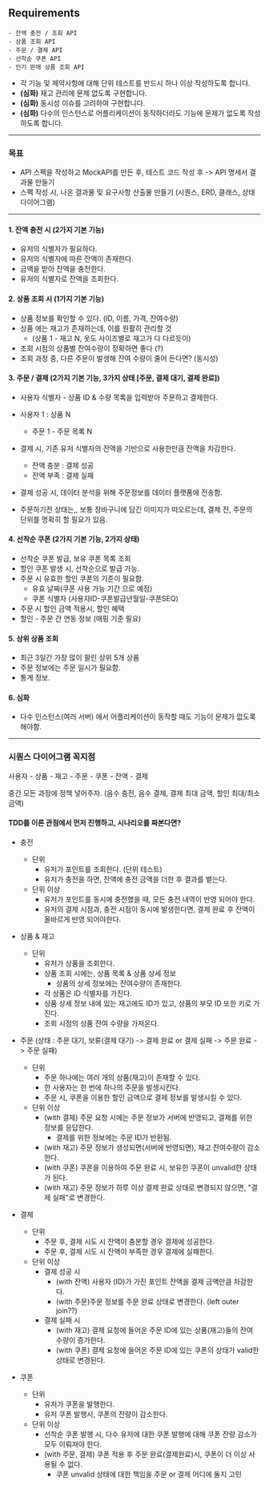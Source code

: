 ## Requirements
    - 잔액 충전 / 조회 API
    - 상품 조회 API
    - 주문 / 결제 API
    - 선착순 쿠폰 API
    - 인기 판매 상품 조회 API
- 각 기능 및 제약사항에 대해 단위 테스트를 반드시 하나 이상 작성하도록 합니다.
- **(심화)** 재고 관리에 문제 없도록 구현합니다.
- **(심화)** 동시성 이슈를 고려하여 구현합니다.
- **(심화)** 다수의 인스턴스로 어플리케이션이 동작하더라도 기능에 문제가 없도록 작성하도록 합니다.

---

### 목표
- API 스펙을 작성하고 MockAPI를 만든 후, 테스트 코드 작성 후 -> API 명세서 결과물 만들기
- 스펙 작성 시, 나온 결과물 및 요구사항 산출물 만들기 (시퀀스, ERD, 클래스, 상태 다이어그램)
---

#### 1. 잔액 충전 시 (2가지 기본 기능)
- 유저의 식별자가 필요하다.
- 유저의 식별자에 따른 잔액이 존재한다.
- 금액을 받아 잔액을 충전한다.
- 유저의 식별자로 잔액을 조회한다.

#### 2. 상품 조회 시 (1가지 기본 기능)
- 상품 정보를 확인할 수 있다. (ID, 이름, 가격, 잔여수량)
- 상품 에는 재고가 존재하는데, 이를 원활히 관리할 것
    - (상품 1 - 재고 N, 옷도 사이즈별로 재고가 다 다르듯이)
- 조회 시점의 상품별 잔여수량이 정확하면 좋다 (?)
- 조회 과정 중, 다른 주문이 발생해 잔여 수량이 줄어 든다면? (동시성)

#### 3. 주문 / 결제 (2가지 기본 기능, 3가지 상태 [주문, 결제 대기, 결제 완료])
- 사용자 식별자 - 상품 ID & 수량 목록을 입력받아 주문하고 결제한다.
- 사용자 1 : 상품 N
    - 주문 1 - 주문 목록 N
- 결제 시, 기존 유저 식별자의 잔액을 기반으로 사용한만큼 잔액을 차감한다.
    - 잔액 충분 : 결제 성공
    - 잔액 부족 : 결제 실패
- 결제 성공 시, 데이터 분석을 위해 주문정보를 데이터 플랫폼에 전송함.


- 주문하기전 상태는,, 보통 장바구니에 담긴 이미지가 떠오르는데, 결제 전, 주문의 단위를 명확히 할 필요가 있음.


#### 4. 선착순 쿠폰 (2가지 기본 기능, 2가지 상태)
- 선착순 쿠폰 발급, 보유 쿠폰 목록 조회
- 할인 쿠폰 발생 시, 선착순으로 발급 가능.
- 주문 시 유효한 할인 쿠폰의 기준이 필요함.
    - 유효 날짜(쿠폰 사용 가능 기간 으로 예정)
    - 쿠폰 식별자 (사용자ID-쿠폰발급년월일-쿠폰SEQ)
- 주문 시 할인 금액 적용시, 할인 혜택
- 할인 - 주문 간 연동 정보 (매핑 기준 필요)

#### 5. 상위 상품 조회
- 최근 3일간 가장 많이 팔린 상위 5개 상품
- 주문 정보에는 주문 일시가 필요함.
- 통계 정보.

#### 6. 심화
- 다수 인스턴스(여러 서버) 에서 어플리케이션이 동작할 때도 기능이 문제가 없도록 해야함.

---

### 시퀀스 다이어그램 꼭지점
사용자 - 상품 - 재고 - 주문 - 쿠폰 - 잔액 - 결제

중간 모든 과정에 정책 넣어주자.
(음수 충전, 음수 결제, 결제 최대 금액, 할인 최대/최소 금액)

#### TDD를 이론 관점에서 먼저 진행하고, 시나리오를 짜본다면?

- 충전
    - 단위
        - 유저가 포인트를 조회한다. (단위 테스트)
        - 유저가 충전을 하면, 잔액에 충전 금액을 더한 후 결과를 뱉는다.
    - 단위 이상
        - 유저가 포인트를 동시에 충전했을 때, 모든 충전 내역이 반영 되어야 한다.
        - 유저의 결제 시점과, 충전 시점이 동시에 발생한다면, 결제 완료 후 잔액이 올바르게 반영 되어야한다.


- 상품 & 재고
  - 단위
    - 유저가 상품을 조회한다.
    - 상품 조회 시에는, 상품 목록 & 상품 상세 정보
      - 상품의 상세 정보에는 잔여수량이 존재한다.
    - 각 상품은 ID 식별자를 가진다.
    - 상품 상세 정보 내에 있는 재고에도 ID가 있고, 상품의 부모 ID 또한 키로 가진다.
    - 조회 시점의 상품 잔여 수량을 가져온다.
    

- 주문
  (상태 : 주문 대기, 보류(결제 대기) -> 결제 완료 or 결제 실패 -> 주문 완료 -> 주문 실패)
  - 단위
    - 주문 하나에는 여러 개의 상품(재고)이 존재할 수 있다.
    - 한 사용자는 한 번에 하나의 주문을 발생시킨다.
    - 주문 시, 쿠폰을 이용한 할인 금액으로 결제 정보를 발생시킬 수 있다.
  - 단위 이상
    - (with 결제) 주문 요청 시에는 주문 정보가 서버에 반영되고, 결제를 위한 정보를 응답한다.
      - 결제를 위한 정보에는 주문 ID가 반환됨.
    - (with 재고) 주문 정보가 생성되면(서버에 반영되면), 재고 잔여수량이 감소한다.
    - (with 쿠폰) 쿠폰을 이용하여 주문 완료 시, 보유한 쿠폰이 unvalid한 상태가 된다.
    - (with 재고) 주문 정보가 하루 이상 결제 완료 상태로 변경되지 않으면, "결제 실패"로 변경한다.


- 결제
  - 단위
    - 주문 후, 결제 시도 시 잔액이 충분할 경우 결제에 성공한다.
    - 주문 후, 결제 시도 시 잔액이 부족한 경우 결제에 실패한다.
  - 단위 이상
    - 결제 성공 시
      - (with 잔액) 사용자 (ID)가 가진 포인트 잔액을 결제 금액만큼 차감한다.
      - (with 주문)주문 정보를 주문 완료 상태로 변경한다. (left outer join??)
    - 결제 실패 시
      - (with 재고) 결제 요청에 들어온 주문 ID에 있는 상품(재고)들의 잔여 수량이 증가한다.
      - (with 쿠폰) 결제 요청에 들어온 주문 ID에 있는 쿠폰의 상태가 valid한 상태로 변경된다.
      

- 쿠폰
  - 단위
    - 유저가 쿠폰을 발행한다.
    - 유저 쿠폰 발행시, 쿠폰의 잔량이 감소한다.
  - 단위 이상
    - 선착순 쿠폰 발행 시, 다수 유저에 대한 쿠폰 발행에 대해 쿠폰 잔량 감소가 모두 이뤄져야 한다. 
    - (with 주문, 결제) 쿠폰 적용 후 주문 완료(결제완료)시, 쿠폰이 더 이상 사용될 수 없다.
      - 쿠폰 unvalid 상태에 대한 책임을 주문 or 결제 어디에 둘지 고민
